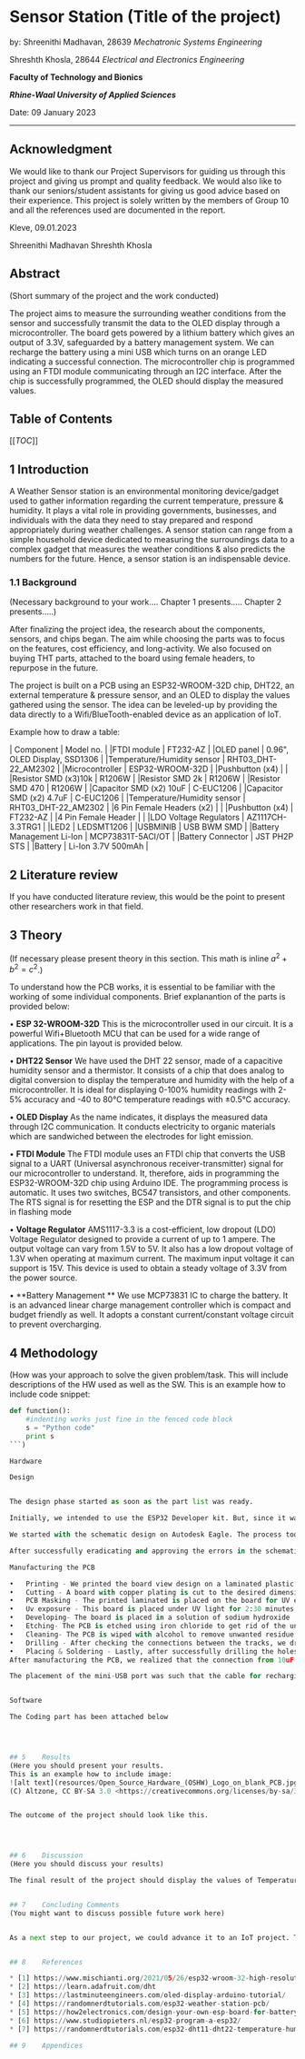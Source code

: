 >>>

# Sensor Station (Title of the project)

by: 
Shreenithi Madhavan, 28639
_Mechatronic Systems Engineering_

Shreshth Khosla, 28644
_Electrical and Electronics Engineering_

**Faculty of Technology and Bionics**

***Rhine-Waal University of Applied Sciences***

Date: 09 January 2023   

----
## Acknowledgment 

We would like to thank our Project Supervisors for guiding us through this project and giving us prompt and quality feedback. We would also like to thank our seniors/student assistants for giving us good advice based on their experience. This project is solely written by the members of Group 10 and all the references used are documented in the report.

Kleve, 
09.01.2023

Shreenithi Madhavan 
Shreshth Khosla 


## Abstract

(Short summary of the project and the work conducted)

The project aims to measure the surrounding weather conditions from the sensor and successfully transmit the data to the OLED display through a microcontroller.
The board gets powered by a lithium battery which gives an output of 3.3V, safeguarded by a battery management system. We can recharge the battery using a mini USB which turns on an orange LED indicating a successful connection.
The microcontroller chip is programmed using an FTDI module communicating through an I2C interface. After the chip is successfully programmed, the OLED should display the measured values.



## Table of Contents

[[_TOC_]]

## 1 Introduction

A Weather Sensor station is an environmental monitoring device/gadget used to gather information regarding the current temperature, pressure & humidity. It plays a vital role in providing governments, businesses, and individuals with the data they need to stay prepared and respond appropriately during weather challenges. A sensor station can range from a simple household device dedicated to measuring the surroundings data to a complex gadget that measures the weather conditions & also predicts the numbers for the future. Hence, a sensor station is an indispensable device. 

### 1.1	Background
(Necessary background to your work….
Chapter 1 presents….. 
Chapter 2 presents…..)

After finalizing the project idea, the research about the components, sensors, and chips began. The aim while choosing the parts was to focus on the features, cost efficiency, and long-activity. 
We also focused on buying THT parts, attached to the board using female headers, to repurpose in the future.

The project is built on a PCB using an ESP32-WROOM-32D chip, DHT22, an external temperature & pressure sensor, and an OLED to display the values gathered using the sensor. The idea can be leveled-up by providing the data directly to a Wifi/BlueTooth-enabled device as an application of IoT.    

Example how to draw a table:

| Component                   | Model no. |
|FTDI module                  | FT232-AZ    |
|OLED panel                   | 0.96", OLED Display, SSD1306  |
|Temperature/Humidity sensor  |	RHT03_DHT-22_AM2302  |
|Microcontroller	          | ESP32-WROOM-32D   | 
|Pushbutton (x4)              |     |
|Resistor SMD (x3)10k	      | R1206W  |
|Resistor SMD 2k	          | R1206W |
|Resistor SMD 470	          | R1206W |
|Capacitor SMD (x2) 10uF	  | C-EUC1206 |
|Capacitor SMD (x2) 4.7uF	  | C-EUC1206 |
|Temperature/Humidity sensor  |	RHT03_DHT-22_AM2302  |
|6 Pin Female Headers (x2)    |   | 
|Pushbutton (x4)              | FT232-AZ    |
|4 Pin Female Header          |   |
|LDO Voltage Regulators       | AZ1117CH-3.3TRG1 |
|LED2	                      | LEDSMT1206 |
|USBMINIB                     | USB BWM SMD   |
|Battery Management Li-Ion    | MCP73831T-5ACI/OT  |
|Battery Connector            | JST PH2P STS |
|Battery 	                  | Li-Ion 3.7V 500mAh |


## 2	Literature review
If you have conducted literature review, this would be the point to present other researchers work in that field.

## 3	Theory
(If necessary please present theory in this section.
This math is inline $`a^2+b^2=c^2`$.)

To understand how the PCB works, it is essential to be familiar with the working of some individual components. Brief explanantion of the parts is provided below:

•	**ESP 32-WROOM-32D**
This is the microcontroller used in our circuit. It is a powerful Wifi+Bluetooth MCU that can be used for a wide range of applications. The pin layout is provided below.

•	**DHT22 Sensor**
We have used the DHT 22 sensor, made of a capacitive humidity sensor and a thermistor. It consists of a chip that does analog to digital conversion to display the temperature and humidity with the help of a microcontroller. It is ideal for displaying 0-100% humidity readings with 2-5% accuracy and -40 to 80°C temperature readings with ±0.5°C accuracy.

•	**OLED Display**
As the name indicates, it displays the measured data through I2C communication. It conducts electricity to organic materials which are sandwiched between the electrodes for light emission.

•	**FTDI Module**
The FTDI module uses an FTDI chip that converts the USB signal to a UART (Universal asynchronous receiver-transmitter) signal for our microcontroller to understand. It, therefore, aids in programming the ESP32-WROOM-32D chip using Arduino IDE.
The programming process is automatic. It uses two switches, BC547 transistors, and other components.
The RTS signal is for resetting the ESP and the DTR signal is to put the chip in flashing mode

•	**Voltage Regulator**
AMS1117-3.3 is a cost-efficient, low dropout (LDO) Voltage Regulator designed to provide a current of up to 1 ampere. The output voltage can vary from 1.5V to 5V. It also has a low dropout voltage of 1.3V when operating at maximum current. The maximum input voltage it can support is 15V. This device is used to obtain a steady voltage of 3.3V from the power source.

•	**Battery Management **
We use MCP73831 IC to charge the battery. It is an advanced linear charge management controller which is compact and budget friendly as well. It adopts a constant current/constant voltage circuit to prevent overcharging.


## 4	Methodology
(How was your approach to solve the given problem/task.
This will include descriptions of the HW used as well as the SW.
This is an example how to include code snippet:
```python
def function():
    #indenting works just fine in the fenced code block
    s = "Python code"
    print s
```)

Hardware

Design


The design phase started as soon as the part list was ready. 

Initially, we intended to use the ESP32 Developer kit. But, since it was not allowed, we decided to use the raw chip. We researched to find a suitable method for programming. Accordingly, we designed our circuit and decided to use an FTDI module for programming the chip on Arduino IDE.

We started with the schematic design on Autodesk Eagle. The process took a couple of revisions to finalize the circuit design as we had to search the libraries and manually add them to Eagle according to the component requirements. We also did the ERC check where we had to rectify errors in the schematic.

After successfully eradicating and approving the errors in the schematic, we moved to the next task of building the board view using the schematic layout. While working with the board view, we spaced out the components far enough from each other to avoid congestion and ease the process while soldering. We also had to follow some steps/rules while designing the board view to manufacture the PCB in-house without any issues. We removed the DRC errors from the board view design.

Manufacturing the PCB 

•	Printing - We printed the board view design on a laminated plastic A4 sheet with the bottom and top layers mirrored to each other on the ends of the sheet.
•	Cutting - A board with copper plating is cut to the desired dimensions of the printout using a cutting machine for precision.
•	PCB Masking - The printed laminated is placed on the board for UV exposure.
•	Uv exposure - This board is placed under UV light for 2:30 minutes.
•	Developing- The board is placed in a solution of sodium hydroxide
•	Etching- The PCB is etched using iron chloride to get rid of the unprotected copper.
•	Cleaning- The PCB is wiped with alcohol to remove unwanted residue.
•	Drilling - After checking the connections between the tracks, we drilled holes for the THT components & the VIAS. It is used to connect the top & the bottom layer. The VIAS were punched down using a punching machine.
•	Placing & Soldering - Lastly, after successfully drilling the holes, we moved to the final step of soldering & mounting. We tried to put the SMD paste as precisely as possible to avoid spreading over other pads. We used the Pick and place machine to mount the SMD components of the PCB. The board with the components was put in the oven for 20 minutes to stick the parts firmly. Finally, we soldered the THT components after the previous task. 
After manufacturing the PCB, we realized that the connection from 10uF capacitor via voltage regulator to the power supply was incomplete. We tackled this problem by soldering a wire to complete the connection.

The placement of the mini-USB port was such that the cable for recharging the battery could not fit in the port. So, we cut the board such that the cable fits inside the port.


Software

The Coding part has been attached below




## 5	Results
(Here you should present your results.
This is an example how to include image:
![alt text](resources/Open_Source_Hardware_(OSHW)_Logo_on_blank_PCB.jpg "Example Image")
(C) Altzone, CC BY-SA 3.0 <https://creativecommons.org/licenses/by-sa/3.0>, via Wikimedia Commons)


The outcome of the project should look like this. 




## 6	Discussion
(Here you should discuss your results)

The final result of the project should display the values of Temperature & Humidity from the surroundings onto the OLED panel.


## 7	Concluding Comments
(You might want to discuss possible future work here)


As a next step to our project, we could advance it to an IoT project. The values would be displayed directly to a device with Wifi/Bluetooth enabled by making changes to the code. We wish to make use of our board to the fullest. For the same reason, we have added six extra GPIOs for future growth.


## 8	References

* [1] https://www.mischianti.org/2021/05/26/esp32-wroom-32-high-resolution-pinout-and-specs/
* [2] https://learn.adafruit.com/dht
* [3] https://lastminuteengineers.com/oled-display-arduino-tutorial/
* [4] https://randomnerdtutorials.com/esp32-weather-station-pcb/
* [5] https://how2electronics.com/design-your-own-esp-board-for-battery-powered-iot-applications/
* [6] https://www.studiopieters.nl/esp32-program-a-esp32/
* [7] https://randomnerdtutorials.com/esp32-dht11-dht22-temperature-humidity-sensor-arduino-ide/

## 9	Appendices

